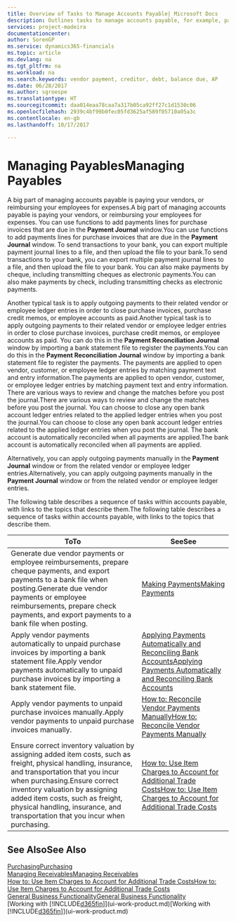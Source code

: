```yaml
---
title: Overview of Tasks to Manage Accounts Payable| Microsoft Docs
description: Outlines tasks to manage accounts payable, for example, paying creditors or applying outgoing payments to ledger entries to close invoices or credit memos.
services: project-madeira
documentationcenter: 
author: SorenGP
ms.service: dynamics365-financials
ms.topic: article
ms.devlang: na
ms.tgt_pltfrm: na
ms.workload: na
ms.search.keywords: vendor payment, creditor, debt, balance due, AP
ms.date: 06/28/2017
ms.author: sgroespe
ms.translationtype: HT
ms.sourcegitcommit: daa014eaa78caa7a317b05ca92ff27c1d1530c06
ms.openlocfilehash: 2939c4bf99b0fec05fd3625af589f05710a05a3c
ms.contentlocale: en-gb
ms.lasthandoff: 10/17/2017

---
```

# <a name="managing-payables"></a><span data-ttu-id="71b5a-103">Managing Payables</span><span class="sxs-lookup"><span data-stu-id="71b5a-103">Managing Payables</span></span>
<span data-ttu-id="71b5a-104">A big part of managing accounts payable is paying your vendors, or reimbursing your employees for expenses.</span><span class="sxs-lookup"><span data-stu-id="71b5a-104">A big part of managing accounts payable is paying your vendors, or reimbursing your employees for expenses.</span></span> <span data-ttu-id="71b5a-105">You can use functions to add payments lines for purchase invoices that are due in the **Payment Journal** window.</span><span class="sxs-lookup"><span data-stu-id="71b5a-105">You can use functions to add payments lines for purchase invoices that are due in the **Payment Journal** window.</span></span> <span data-ttu-id="71b5a-106">To send transactions to your bank, you can export multiple payment journal lines to a file, and then upload the file to your bank.</span><span class="sxs-lookup"><span data-stu-id="71b5a-106">To send transactions to your bank, you can export multiple payment journal lines to a file, and then upload the file to your bank.</span></span> <span data-ttu-id="71b5a-107">You can also make payments by cheque, including transmitting cheques as electronic payments.</span><span class="sxs-lookup"><span data-stu-id="71b5a-107">You can also make payments by check, including transmitting checks as electronic payments.</span></span>

<span data-ttu-id="71b5a-108">Another typical task is to apply outgoing payments to their related vendor or employee ledger entries in order to close purchase invoices, purchase credit memos, or employee accounts as paid.</span><span class="sxs-lookup"><span data-stu-id="71b5a-108">Another typical task is to apply outgoing payments to their related vendor or employee ledger entries in order to close purchase invoices, purchase credit memos, or employee accounts as paid.</span></span> <span data-ttu-id="71b5a-109">You can do this in the **Payment Reconciliation Journal** window by importing a bank statement file to register the payments.</span><span class="sxs-lookup"><span data-stu-id="71b5a-109">You can do this in the **Payment Reconciliation Journal** window by importing a bank statement file to register the payments.</span></span> <span data-ttu-id="71b5a-110">The payments are applied to open vendor, customer, or employee ledger entries by matching payment text and entry information.</span><span class="sxs-lookup"><span data-stu-id="71b5a-110">The payments are applied to open vendor, customer, or employee ledger entries by matching payment text and entry information.</span></span> <span data-ttu-id="71b5a-111">There are various ways to review and change the matches before you post the journal.</span><span class="sxs-lookup"><span data-stu-id="71b5a-111">There are various ways to review and change the matches before you post the journal.</span></span> <span data-ttu-id="71b5a-112">You can choose to close any open bank account ledger entries related to the applied ledger entries when you post the journal.</span><span class="sxs-lookup"><span data-stu-id="71b5a-112">You can choose to close any open bank account ledger entries related to the applied ledger entries when you post the journal.</span></span> <span data-ttu-id="71b5a-113">The bank account is automatically reconciled when all payments are applied.</span><span class="sxs-lookup"><span data-stu-id="71b5a-113">The bank account is automatically reconciled when all payments are applied.</span></span>

<span data-ttu-id="71b5a-114">Alternatively, you can apply outgoing payments manually in the **Payment Journal** window or from the related vendor or employee ledger entries.</span><span class="sxs-lookup"><span data-stu-id="71b5a-114">Alternatively, you can apply outgoing payments manually in the **Payment Journal** window or from the related vendor or employee ledger entries.</span></span>

<span data-ttu-id="71b5a-115">The following table describes a sequence of tasks within accounts payable, with links to the topics that describe them.</span><span class="sxs-lookup"><span data-stu-id="71b5a-115">The following table describes a sequence of tasks within accounts payable, with links to the topics that describe them.</span></span>

| <span data-ttu-id="71b5a-116">To</span><span class="sxs-lookup"><span data-stu-id="71b5a-116">To</span></span> | <span data-ttu-id="71b5a-117">See</span><span class="sxs-lookup"><span data-stu-id="71b5a-117">See</span></span> |
| --- | --- |
| <span data-ttu-id="71b5a-118">Generate due vendor payments or employee reimbursements, prepare cheque payments, and export payments to a bank file when posting.</span><span class="sxs-lookup"><span data-stu-id="71b5a-118">Generate due vendor payments or employee reimbursements, prepare check payments, and export payments to a bank file when posting.</span></span> |[<span data-ttu-id="71b5a-119">Making Payments</span><span class="sxs-lookup"><span data-stu-id="71b5a-119">Making Payments</span></span>](payables-make-payments.md) |
| <span data-ttu-id="71b5a-120">Apply vendor payments automatically to unpaid purchase invoices by importing a bank statement file.</span><span class="sxs-lookup"><span data-stu-id="71b5a-120">Apply vendor payments automatically to unpaid purchase invoices by importing a bank statement file.</span></span> |[<span data-ttu-id="71b5a-121">Applying Payments Automatically and Reconciling Bank Accounts</span><span class="sxs-lookup"><span data-stu-id="71b5a-121">Applying Payments Automatically and Reconciling Bank Accounts</span></span>](receivables-apply-payments-auto-reconcile-bank-accounts.md) |
| <span data-ttu-id="71b5a-122">Apply vendor payments to unpaid purchase invoices manually.</span><span class="sxs-lookup"><span data-stu-id="71b5a-122">Apply vendor payments to unpaid purchase invoices manually.</span></span> |[<span data-ttu-id="71b5a-123">How to: Reconcile Vendor Payments Manually</span><span class="sxs-lookup"><span data-stu-id="71b5a-123">How to: Reconcile Vendor Payments Manually</span></span>](payables-how-apply-purchase-transactions-manually.md) |
|<span data-ttu-id="71b5a-124">Ensure correct inventory valuation by assigning added item costs, such as freight, physical handling, insurance, and transportation that you incur when purchasing.</span><span class="sxs-lookup"><span data-stu-id="71b5a-124">Ensure correct inventory valuation by assigning added item costs, such as freight, physical handling, insurance, and transportation that you incur when purchasing.</span></span>|[<span data-ttu-id="71b5a-125">How to: Use Item Charges to Account for Additional Trade Costs</span><span class="sxs-lookup"><span data-stu-id="71b5a-125">How to: Use Item Charges to Account for Additional Trade Costs</span></span>](payables-how-assign-item-charges.md)|

## <a name="see-also"></a><span data-ttu-id="71b5a-126">See Also</span><span class="sxs-lookup"><span data-stu-id="71b5a-126">See Also</span></span>
[<span data-ttu-id="71b5a-127">Purchasing</span><span class="sxs-lookup"><span data-stu-id="71b5a-127">Purchasing</span></span>](purchasing-manage-purchasing.md)  
[<span data-ttu-id="71b5a-128">Managing Receivables</span><span class="sxs-lookup"><span data-stu-id="71b5a-128">Managing Receivables</span></span>](receivables-manage-receivables.md)  
[<span data-ttu-id="71b5a-129">How to: Use Item Charges to Account for Additional Trade Costs</span><span class="sxs-lookup"><span data-stu-id="71b5a-129">How to: Use Item Charges to Account for Additional Trade Costs</span></span>](payables-how-assign-item-charges.md)  
[<span data-ttu-id="71b5a-130">General Business Functionality</span><span class="sxs-lookup"><span data-stu-id="71b5a-130">General Business Functionality</span></span>](ui-across-business-areas.md)  
<span data-ttu-id="71b5a-131">[Working with [!INCLUDE[d365fin](includes/d365fin_md.md)]](ui-work-product.md)</span><span class="sxs-lookup"><span data-stu-id="71b5a-131">[Working with [!INCLUDE[d365fin](includes/d365fin_md.md)]](ui-work-product.md)</span></span>

